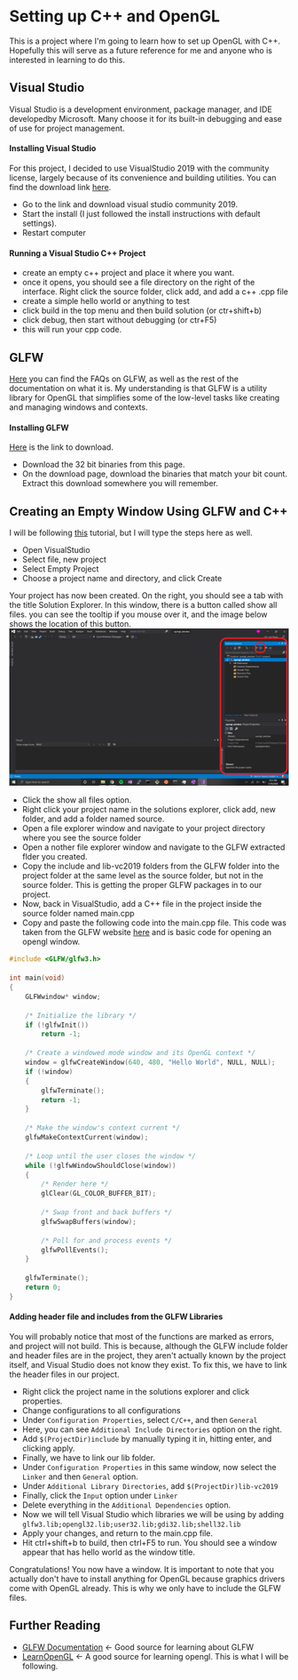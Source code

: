 # Setting up C++ and OpenGL

This is a project where I'm going to learn how to set up OpenGL with C++. Hopefully this will serve as a future reference for me and anyone who is interested in learning to do this.

## Visual Studio

Visual Studio is a development environment, package manager, and IDE developedby Microsoft. Many choose it for its built-in debugging and ease of use for project management.

#### Installing Visual Studio
For this project, I decided to use VisualStudio 2019 with the community license, largely because of its convenience and building utilities.
You can find the download link [here](https://visualstudio.microsoft.com/vs/features/cplusplus/).

- Go to the link and download visual studio community 2019.
- Start the install (I just followed the install instructions with default settings).
- Restart computer

#### Running a Visual Studio C++ Project

- create an empty c++ project and place it where you want.
- once it opens, you should see a file directory on the right of the interface. Right click the source folder, click add, and add a c++ .cpp file
- create a simple hello world or anything to test
- click build in the top menu and then build solution (or ctr+shift+b)
- click debug, then start without debugging (or ctr+F5)
- this will run your cpp code.

## GLFW

[Here](https://www.glfw.org/faq.html#11---what-is-glfw) you can find the FAQs on GLFW, as well as the rest of the documentation on what it is. My understanding is that GLFW is a utility library for OpenGL that simplifies some of the low-level tasks like creating and managing windows and contexts.

#### Installing GLFW

[Here](https://www.glfw.org/download.html) is the link to download.

- Download the 32 bit binaries from this page.
- On the download page, download the binaries that match your bit count. Extract this download somewhere you will remember.

## Creating an Empty Window Using GLFW and C++

I will be following [this](https://www.youtube.com/watch?v=AwVVt9Ht5Q8) tutorial, but I will type the steps here as well. 

- Open VisualStudio
- Select file, new project
- Select Empty Project
- Choose a project name and directory, and click Create

Your project has now been created. On the right, you should see a tab with the title Solution Explorer. In this window, there is a button called show all files. you can see the tooltip if you mouse over it, and the image below shows the location of this button.
![Show all files option](./readme_files/solutions_explorer.png)

- Click the show all files option.
- Right click your project name in the solutions explorer, click add, new folder, and add a folder named source.
- Open a file explorer window and navigate to your project directory where you see the source folder
- Open a nother file explorer window and navigate to the GLFW extracted flder you created.
- Copy the include and lib-vc2019 folders from the GLFW folder into the project folder at the same level as the source folder, but not in the source folder. This is getting the proper GLFW packages in to our project.
- Now, back in VisualStudio, add a C++ file in the project inside the source folder named main.cpp
- Copy and paste the following code into the main.cpp file. This code was taken from the GLFW website [here](https://www.glfw.org/documentation.html) and is basic code for opening an opengl window.

```C++
#include <GLFW/glfw3.h>

int main(void)
{
    GLFWwindow* window;

    /* Initialize the library */
    if (!glfwInit())
        return -1;

    /* Create a windowed mode window and its OpenGL context */
    window = glfwCreateWindow(640, 480, "Hello World", NULL, NULL);
    if (!window)
    {
        glfwTerminate();
        return -1;
    }

    /* Make the window's context current */
    glfwMakeContextCurrent(window);

    /* Loop until the user closes the window */
    while (!glfwWindowShouldClose(window))
    {
        /* Render here */
        glClear(GL_COLOR_BUFFER_BIT);

        /* Swap front and back buffers */
        glfwSwapBuffers(window);

        /* Poll for and process events */
        glfwPollEvents();
    }

    glfwTerminate();
    return 0;
}
```

#### Adding header file and includes from the GLFW Libraries
You will probably notice that most of the functions are marked as errors, and project will not build. This is because, although the GLFW include folder and header files are in the project, they aren't actually known by the project itself, and Visual Studio does not know they exist. To fix this, we have to link the header files in our project.

- Right click the project name in the solutions explorer and click properties.
- Change configurations to all configurations
- Under `Configuration Properties`, select `C/C++`, and then `General` 
- Here, you can see `Additional Include Directories` option on the right. 
- Add `$(ProjectDir)include` by manually typing it in, hitting enter, and clicking apply.
- Finally, we have to link our lib folder.
- Under `Configuration Properties` in this same window, now select the `Linker` and then `General` option.
- Under `Additional Library Directories`, add `$(ProjectDir)lib-vc2019`
- Finally, click the `Input` option under `Linker`
- Delete everything in the `Additional Dependencies` option.
- Now we will tell Visual Studio which libraries we will be using by adding `glfw3.lib;opengl32.lib;user32.lib;gdi32.lib;shell32.lib`
- Apply your changes, and return to the main.cpp file.
- Hit ctrl+shift+b to build, then ctrl+F5 to run. You should see a window appear that has hello world as the window title.

Congratulations! You now have a window. It is important to note that you actually don't have to install anything for OpenGL because graphics drivers come with OpenGL already. This is why we only have to include the GLFW files.

## Further Reading

- [GLFW Documentation](https://www.glfw.org/docs/latest/quick.html) <- Good source for learning about GLFW
- [LearnOpenGL](https://learnopengl.com/Introduction) <- A good source for learning opengl. This is what I will be following.
